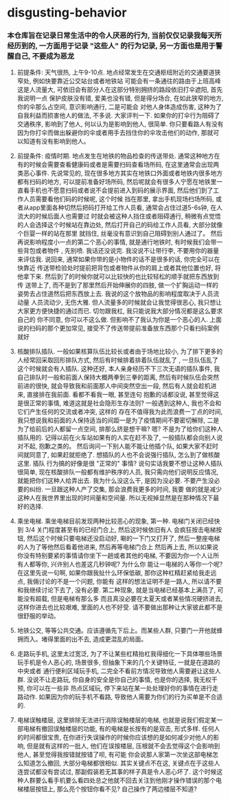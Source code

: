 # disgusting-behavior
### 本仓库旨在记录日常生活中的令人厌恶的行为, 当前仅仅记录我每天所经历到的, 一方面用于记录 "这些人" 的行为记录, 另一方面也是用于警醒自己, 不要成为恶龙

1. 前提条件: 天气很热, 上午9-10点. 地点经常发生在交通枢纽附近的交通要道狭窄处, 例如快要靠近公交站台或者地铁站
  可能会有一条通往的路由于上班高峰这是人流量大, 可依旧会有部分人在这部分特别拥挤的路段依旧打伞遮阳, 首先我说明一点
  保护皮肤没有错, 爱美也没有错, 但是得分场合, 在如此狭窄的地方, 你的伞那么占空间, 意识影响通行, 二是可能会
  对他人身体造成伤害, 这种为了自我利益而损害他人的做法, 不多说. 大家评判一下. 如果你的打伞行为阻碍了交通秩序, 影响到了他人,
  何以认为是影响到他人, 很简单. 你只要看路人有没有因为你打伞而做出躲避你的伞或者用手去挡住你的伞攻击他们的动作, 那就可以知道有没有影响到他人。

2. 前提条件: 疫情时期. 地点发生在地铁的物品检查的传送带处. 通常这种地方在有的时候会需要查看健康码或者是需要扫码查看场所码,
  在这里通常会出现两类恶心事件. 先说常见的, 现在很多地方其实在地铁口外面或者地铁内很多地方都有扫码的地方, 可以提前准备好场所码,
  然后呢就会有很多人宁愿在地铁里一直看手机也不愿意扫码或者说不会提前进入到码的展示界面, 然后他们到了工作人员需要看他们码的时候呢, 这个时候
  挡在那里, 拿出手机现场扫场所码, 或者从app里面各种切然后把码打开给工作人员看, 通常会占住过道5-6s钟, 在人流大的时候后面人也需要过
  时就会被这种人挡住或者阻碍通行, 稍微有点觉悟的人会选择这个时候站在靠边处, 然后打开自己的码给工作人员看, 大部分就像个巨婴一样的站在那里
  就挡住, 丝毫没有意识到自己阻碍到别人通过了。 然后再说影响程度小一点的第二个恶心的事情, 就是通行地铁时, 有时候我们会带一些背包或者物件
  , 先别喷. 我话还没说完. 我没说不让带行李, 不要用你的器量来评估我. 说回来, 通常如果你带的是小物件的话不是很多的话, 你完全可以在快靠近
  传送带检验处时提前把背包或者物件从你的肩上或者其他位置也好, 将他拿下来. 然后到了的时候你就可以比较快的也比较轻松的顺手就把东西放到传
  送带上了, 而不是到了那里然后开始伸展你的四肢, 做一个扩胸运动一样的姿势去占住道然后把东西放上去. 我说的这个放物品的影响程度取决于人员流动量
  人员流动少, 无伤大雅. 但人流量多的时候就会让我觉得很恶心, 我只想让大家更方便快捷的通过而已. 切勿跟我杠, 我只能说我大部分情况都是这么要求自己的
  你不同意, 你可以不这么做. 但影响不了我认为你是一个恶心的人. 上面说的扫码的那个更加常见, 接受不了传送带提前准备放东西那个只看扫码案例就好

3. 核酸排队插队. 一般如果核算队伍比较长或者由于场地比较小, 为了排下更多的人经常回采取回形排队方式, 然后有时候排着排着队伍就乱了
  , 一旦队伍乱了这个时候就会有人插队. 这种还好, 本人亲身经历不下三次无语的插队事件, 我自己排队时一般和前面人保持大概两拳到三拳的距离,
  然后有时候队伍会突然前进的很快, 就会导致我和前面那人中间突然空出一段, 然后有人就会趁机进来, 直接排在我前面. 看都不看我一眼, 甚至连句
  抱歉的话都没说, 甚至觉得这是很正常的事情, 难道这就是社会隐形生存法则? 一般遇到这种人, 我也不会和它们产生任何的交流或者冲突, 这样的
  存在不值得我为此而浪费一丁点的时间, 我只想说我和前面的人保持适当的间距一是为了疫情期间不要密切解除, 二是为了给前后的人都留一点空间,
  排那么挤是想干嘛? 嗯? 不是为了给你们这种人插队用的. 记得以前在火车站如果有的人实在赶不及了, 一般插队都会向别人说对不起, 抱歉之类的。
  然后询问一下别人能不能让他插个队, 如果大家不赶时间就同意了, 如果赶就拒绝了. 想插队的人也不会说强行插队, 怎么到了做核酸这里. 插队
  行为搞的好像是很 "正常的" 事情? 说句实话我要不想让这种人插队很简单, 现在核酸排队一般都有维护秩序的人员, 我只需向他们说明反应情况,
  就能把你们这种人给弄出去. 我为什么没这么干, 是因为没必要. 不要产生没必要的纠纷. 一旦跟这种人产了交集, 那会浪费我更多的时间, 我要
  做的就是减少这种人在我世界里出现的时间量和空间量. 所以无视掉显然是在那种情况下最好的选择.

4. 乘坐电梯. 乘坐电梯目前发现两种比较恶心的现象, 第一种. 电梯门关闭已经快到 3/4 关门程度甚至有的已经门合上, 然后这时候依旧有人
  会疯狂按击电梯按钮, 然后这个时候只要电梯还没启动好, 唰的一下门又打开了, 然后一整座电梯的人为了等他然后看着他进来, 然后再等电梯门合上
  然后再上去, 所以如果说你没有特别要紧的事情请你坐下一趟或者其他的电梯, 不要因为你一个人让所有人都等你, 兴许别人也差这几秒钟呢? 为什么你
  能让一电梯的人等你一个呢? 在这里先说一句啊, 如果你跟我扯什么环保低碳, 那你这种杠精赶紧给我走远点, 我倆讨论的不是一个问题, 你能有
  这样的想法证明不是一路人, 所以请不要和我继续讨论下去了, 没有必要. 第二种现象, 就是当电梯已经基本上满员了, 可能没有超载, 但是电梯有那么多
  而且真没必要在太夏天或者某些情况硬挤进去, 这样你进去也比较艰难, 里面的人也不好受. 请不要做出那种让大家彼此都不是很舒服的举动。

5. 地铁公交, 等等公共交通。应该遵循先下后上。而某些人群, 只要门一开他就蜂拥而入。堵得里面的出不去, 造成更混乱的局面。

6. 走路玩手机, 这里太过宽泛, 为了不让某些杠精抬杠我得细化一下具体哪些场景玩手机是令人恶心的, 场景很多, 但抽象下来的几个关键特征, 一就是在道路的中央或者
通行便利区域玩手机, 二完全不看前方情况导致他人需要避让这些人群. 没说不让走路玩, 你自身的安全是你自己的事情, 也是你的选择, 我无权干预, 你可以在一些非
热点区域玩, 停下来站在某一处处理好你的事情在进行走路动作. 如果因为你的玩手机不看路, 导致他人需要为你们的行为买单是不合适的.

7. 电梯误触楼层, 这里排除无法进行消除误触楼层的电梯, 也就是说我们假定某一部电梯有撤回误触楼层的功能, 有的电梯是长按有的是双击, 形式多样. 任何人的时间都很宝贵,
在你进行失误操作的时候你应该想的是如何减少对他人的影响, 但是就有这样的一批人, 他们在误按楼层, 压根就不会去觉得这个会影响到他人, 甚至觉得我按错就按错了呗, 有可能
你会说那人家第一次坐这部电梯怎么知道怎么撤回, 大部分电梯都很相似. 其实关键点不在这, 关键点在于这些人连尝试都没有尝试过, 那副假装若无其事的样子真是令人恶心坏了.
这个时候这种人群要么看手机要么看四处总之他就不回去关注到他刚才操作错误的那个电梯楼层按钮上, 那么亮个按钮你看不见? 自己操作了两边楼层不知道?
